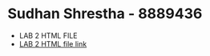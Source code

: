 # Sudhan Shrestha - 8889436
- LAB 2 HTML FILE 
- [LAB 2 HTML file link](https://sudhanshrestha.github.io/CSCN8010-lab-submissions/8889436/lab2.html)
